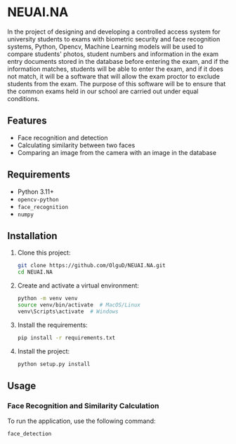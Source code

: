 # NEUAI.NA

In the project of designing and developing a controlled access system for university students to exams with biometric security and face recognition systems, Python, Opencv, Machine Learning models will be used to compare students' photos, student numbers and information in the exam entry documents stored in the database before entering the exam, and if the information matches, students will be able to enter the exam, and if it does not match, it will be a software that will allow the exam proctor to exclude students from the exam. The purpose of this software will be to ensure that the common exams held in our school are carried out under equal conditions.


## Features

- Face recognition and detection
- Calculating similarity between two faces
- Comparing an image from the camera with an image in the database

## Requirements

- Python 3.11+
- `opencv-python`
- `face_recognition`
- `numpy`

## Installation

1. Clone this project:
    ```bash
    git clone https://github.com/OlguD/NEUAI.NA.git
    cd NEUAI.NA
    ```

2. Create and activate a virtual environment:
    ```bash
    python -m venv venv
    source venv/bin/activate  # MacOS/Linux
    venv\Scripts\activate  # Windows
    ```

3. Install the requirements:
    ```bash
    pip install -r requirements.txt
    ```

4. Install the project:
    ```bash
    python setup.py install
    ```

## Usage

### Face Recognition and Similarity Calculation

To run the application, use the following command:
```bash
face_detection
